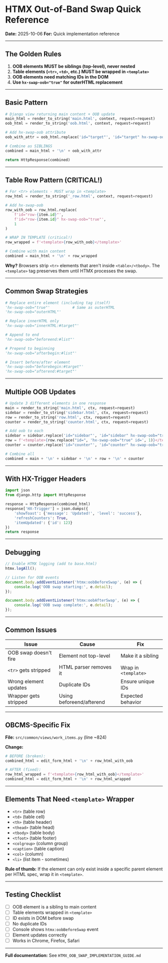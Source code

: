 # HTMX Out-of-Band Swap Quick Reference

**Date:** 2025-10-06
**For:** Quick implementation reference

---

## The Golden Rules

1. **OOB elements MUST be siblings (top-level), never nested**
2. **Table elements (`<tr>`, `<td>`, etc.) MUST be wrapped in `<template>`**
3. **OOB elements need matching IDs in the DOM**
4. **Use `hx-swap-oob="true"` for outerHTML replacement**

---

## Basic Pattern

```python
# Django view returning main content + OOB update
main_html = render_to_string('main.html', context, request=request)
oob_html = render_to_string('oob.html', context, request=request)

# Add hx-swap-oob attribute
oob_with_attr = oob_html.replace('id="target"', 'id="target" hx-swap-oob="true"', 1)

# Combine as SIBLINGS
combined = main_html + '\n' + oob_with_attr

return HttpResponse(combined)
```

---

## Table Row Pattern (CRITICAL!)

```python
# For <tr> elements - MUST wrap in <template>
row_html = render_to_string('_row.html', context, request=request)

# Add hx-swap-oob
row_with_oob = row_html.replace(
    f'id="row-{item.id}"',
    f'id="row-{item.id}" hx-swap-oob="true"',
    1
)

# WRAP IN TEMPLATE (critical!)
row_wrapped = f'<template>{row_with_oob}</template>'

# Combine with main content
combined = main_html + '\n' + row_wrapped
```

**Why?** Browsers strip `<tr>` elements that aren't inside `<table>/<tbody>`. The `<template>` tag preserves them until HTMX processes the swap.

---

## Common Swap Strategies

```python
# Replace entire element (including tag itself)
'hx-swap-oob="true"'          # Same as outerHTML
'hx-swap-oob="outerHTML"'

# Replace innerHTML only
'hx-swap-oob="innerHTML:#target"'

# Append to end
'hx-swap-oob="beforeend:#list"'

# Prepend to beginning
'hx-swap-oob="afterbegin:#list"'

# Insert before/after element
'hx-swap-oob="beforebegin:#target"'
'hx-swap-oob="afterend:#target"'
```

---

## Multiple OOB Updates

```python
# Update 3 different elements in one response
main = render_to_string('main.html', ctx, request=request)
sidebar = render_to_string('sidebar.html', ctx, request=request)
row = render_to_string('row.html', ctx, request=request)
counter = render_to_string('counter.html', ctx, request=request)

# Add oob to each
sidebar = sidebar.replace('id="sidebar"', 'id="sidebar" hx-swap-oob="true"', 1)
row = f'<template>{row.replace("id=", 'hx-swap-oob="true" id=', 1)}</template>'
counter = counter.replace('id="counter"', 'id="counter" hx-swap-oob="true"', 1)

# Combine all
combined = main + '\n' + sidebar + '\n' + row + '\n' + counter
```

---

## With HX-Trigger Headers

```python
import json
from django.http import HttpResponse

response = HttpResponse(combined_html)
response['HX-Trigger'] = json.dumps({
    'showToast': {'message': 'Updated!', 'level': 'success'},
    'refreshCounters': True,
    'itemUpdated': {'id': 123}
})
return response
```

---

## Debugging

```javascript
// Enable HTMX logging (add to base.html)
htmx.logAll();

// Listen for OOB events
document.body.addEventListener('htmx:oobBeforeSwap', (e) => {
    console.log('OOB swap starting:', e.detail);
});

document.body.addEventListener('htmx:oobAfterSwap', (e) => {
    console.log('OOB swap complete:', e.detail);
});
```

---

## Common Issues

| Issue | Cause | Fix |
|-------|-------|-----|
| OOB swap doesn't fire | Element not top-level | Make it a sibling |
| `<tr>` gets stripped | HTML parser removes it | Wrap in `<template>` |
| Wrong element updates | Duplicate IDs | Ensure unique IDs |
| Wrapper gets stripped | Using beforeend/afterend | Expected behavior |

---

## OBCMS-Specific Fix

**File:** `src/common/views/work_items.py` (line ~824)

**Change:**
```python
# BEFORE (broken):
combined_html = edit_form_html + '\n' + row_html_with_oob

# AFTER (fixed):
row_html_wrapped = f'<template>{row_html_with_oob}</template>'
combined_html = edit_form_html + '\n' + row_html_wrapped
```

---

## Elements That Need `<template>` Wrapper

- `<tr>` (table row)
- `<td>` (table cell)
- `<th>` (table header)
- `<thead>` (table head)
- `<tbody>` (table body)
- `<tfoot>` (table footer)
- `<colgroup>` (column group)
- `<caption>` (table caption)
- `<col>` (column)
- `<li>` (list item - sometimes)

**Rule of thumb:** If the element can only exist inside a specific parent element per HTML spec, wrap it in `<template>`.

---

## Testing Checklist

- [ ] OOB element is a sibling to main content
- [ ] Table elements wrapped in `<template>`
- [ ] ID exists in DOM before swap
- [ ] No duplicate IDs
- [ ] Console shows `htmx:oobBeforeSwap` event
- [ ] Element updates correctly
- [ ] Works in Chrome, Firefox, Safari

---

**Full documentation:** See `HTMX_OOB_SWAP_IMPLEMENTATION_GUIDE.md`
